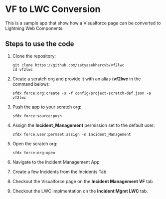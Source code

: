 # VF to LWC Conversion

This is a sample app that show how a Visualforce page can be converted to Lightning Web Components.

## Steps to use the code

1. Clone the repository:

    ```
    git clone https://github.com/satyasekharcvb/vf2lwc
    cd vf2lwc
    ```

1. Create a scratch org and provide it with an alias (**vf2lwc** in the command below):

    ```
    sfdx force:org:create -s -f config/project-scratch-def.json -a vf2lwc
    ```

1. Push the app to your scratch org:

    ```
    sfdx force:source:push
    ```

1. Assign the **Incident_Management** permission set to the default user:

    ```
    sfdx force:user:permset:assign -n Incident_Management
    ```

1. Open the scratch org:

    ```
    sfdx force:org:open
    ```

1. Navigate to the Incident Management App

1. Create a few Incidents from the Incidents Tab

1. Checkout the Visualforce page on the **Incident Management VF** tab

1. Checkout the LWC implmentation on the **Incident Mgmt LWC** tab.
